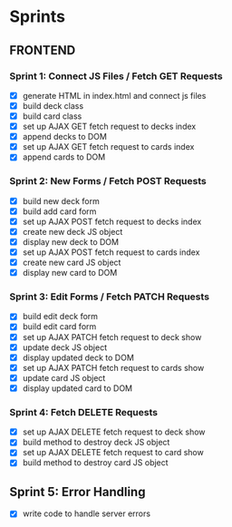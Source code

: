 # Sprints

## FRONTEND

### Sprint 1: Connect JS Files / Fetch GET Requests
- [x] generate HTML in index.html and connect js files
- [x] build deck class
- [x] build card class
- [x] set up AJAX GET fetch request to decks index
- [x] append decks to DOM
- [x] set up AJAX GET fetch request to cards index
- [x] append cards to DOM

### Sprint 2: New Forms / Fetch POST Requests
- [x] build new deck form
- [x] build add card form
- [x] set up AJAX POST fetch request to decks index
- [x] create new deck JS object
- [x] display new deck to DOM
- [x] set up AJAX POST fetch request to cards index
- [x] create new card JS object
- [x] display new card to DOM

### Sprint 3: Edit Forms / Fetch PATCH Requests
- [x] build edit deck form
- [x] build edit card form
- [x] set up AJAX PATCH fetch request to deck show
- [x] update deck JS object
- [x] display updated deck to DOM
- [x] set up AJAX PATCH fetch request to cards show
- [x] update card JS object
- [x] display updated card to DOM

### Sprint 4: Fetch DELETE Requests
- [x] set up AJAX DELETE fetch request to deck show
- [x] build method to destroy deck JS object
- [x] set up AJAX DELETE fetch request to card show
- [x] build method to destroy card JS object

## Sprint 5: Error Handling
- [x] write code to handle server errors
